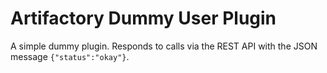 Artifactory Dummy User Plugin
=============================

A simple dummy plugin. Responds to calls via the REST API with the JSON message
`{"status":"okay"}`.
